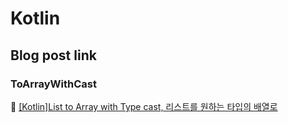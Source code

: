 # Kotlin

## Blog post link

### ToArrayWithCast

:page_facing_up: [[Kotlin]List to Array with Type cast, 리스트를 원하는 타입의 배열로](https://empty-castle.tistory.com/11)
